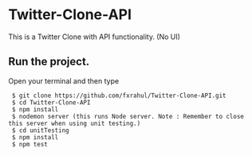 # Twitter-Clone-API
This is a Twitter Clone with API functionality. (No UI)


## Run the project.
Open your terminal and then type

```
 $ git clone https://github.com/fxrahul/Twitter-Clone-API.git
 $ cd Twitter-Clone-API
 $ npm install
 $ nodemon server (this runs Node server. Note : Remember to close this server when using unit testing.)
 $ cd unitTesting
 $ npm install
 $ npm test
 
 ```
